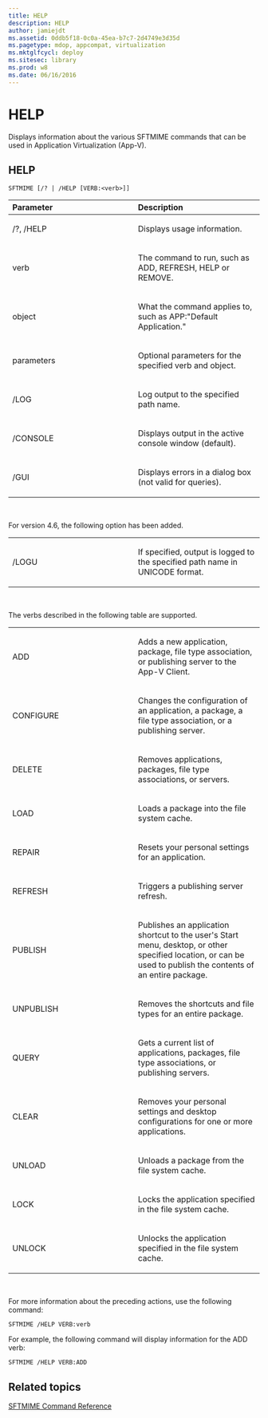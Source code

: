 ```yaml
---
title: HELP
description: HELP
author: jamiejdt
ms.assetid: 0ddb5f18-0c0a-45ea-b7c7-2d4749e3d35d
ms.pagetype: mdop, appcompat, virtualization
ms.mktglfcycl: deploy
ms.sitesec: library
ms.prod: w8
ms.date: 06/16/2016
---
```



# HELP


Displays information about the various SFTMIME commands that can be used in Application Virtualization (App-V).

## HELP


`SFTMIME [/? | /HELP [VERB:<verb>]]`

<table>
<colgroup>
<col width="50%" />
<col width="50%" />
</colgroup>
<thead>
<tr class="header">
<th align="left">Parameter</th>
<th align="left">Description</th>
</tr>
</thead>
<tbody>
<tr class="odd">
<td align="left"><p>/?, /HELP</p></td>
<td align="left"><p>Displays usage information.</p></td>
</tr>
<tr class="even">
<td align="left"><p>verb</p></td>
<td align="left"><p>The command to run, such as ADD, REFRESH, HELP or REMOVE.</p></td>
</tr>
<tr class="odd">
<td align="left"><p>object</p></td>
<td align="left"><p>What the command applies to, such as APP:&quot;Default Application.&quot;</p></td>
</tr>
<tr class="even">
<td align="left"><p>parameters</p></td>
<td align="left"><p>Optional parameters for the specified verb and object.</p></td>
</tr>
<tr class="odd">
<td align="left"><p>/LOG</p></td>
<td align="left"><p>Log output to the specified path name.</p></td>
</tr>
<tr class="even">
<td align="left"><p>/CONSOLE</p></td>
<td align="left"><p>Displays output in the active console window (default).</p></td>
</tr>
<tr class="odd">
<td align="left"><p>/GUI</p></td>
<td align="left"><p>Displays errors in a dialog box (not valid for queries).</p></td>
</tr>
</tbody>
</table>

 

For version 4.6, the following option has been added.

<table>
<colgroup>
<col width="50%" />
<col width="50%" />
</colgroup>
<tbody>
<tr class="odd">
<td align="left"><p>/LOGU</p></td>
<td align="left"><p>If specified, output is logged to the specified path name in UNICODE format.</p></td>
</tr>
</tbody>
</table>

 

The verbs described in the following table are supported.

<table>
<colgroup>
<col width="50%" />
<col width="50%" />
</colgroup>
<tbody>
<tr class="odd">
<td align="left"><p>ADD</p></td>
<td align="left"><p>Adds a new application, package, file type association, or publishing server to the App-V Client.</p></td>
</tr>
<tr class="even">
<td align="left"><p>CONFIGURE</p></td>
<td align="left"><p>Changes the configuration of an application, a package, a file type association, or a publishing server.</p></td>
</tr>
<tr class="odd">
<td align="left"><p>DELETE</p></td>
<td align="left"><p>Removes applications, packages, file type associations, or servers.</p></td>
</tr>
<tr class="even">
<td align="left"><p>LOAD</p></td>
<td align="left"><p>Loads a package into the file system cache.</p></td>
</tr>
<tr class="odd">
<td align="left"><p>REPAIR</p></td>
<td align="left"><p>Resets your personal settings for an application.</p></td>
</tr>
<tr class="even">
<td align="left"><p>REFRESH</p></td>
<td align="left"><p>Triggers a publishing server refresh.</p></td>
</tr>
<tr class="odd">
<td align="left"><p>PUBLISH</p></td>
<td align="left"><p>Publishes an application shortcut to the user's Start menu, desktop, or other specified location, or can be used to publish the contents of an entire package.</p></td>
</tr>
<tr class="even">
<td align="left"><p>UNPUBLISH</p></td>
<td align="left"><p>Removes the shortcuts and file types for an entire package.</p></td>
</tr>
<tr class="odd">
<td align="left"><p>QUERY</p></td>
<td align="left"><p>Gets a current list of applications, packages, file type associations, or publishing servers.</p></td>
</tr>
<tr class="even">
<td align="left"><p>CLEAR</p></td>
<td align="left"><p>Removes your personal settings and desktop configurations for one or more applications.</p></td>
</tr>
<tr class="odd">
<td align="left"><p>UNLOAD</p></td>
<td align="left"><p>Unloads a package from the file system cache.</p></td>
</tr>
<tr class="even">
<td align="left"><p>LOCK</p></td>
<td align="left"><p>Locks the application specified in the file system cache.</p></td>
</tr>
<tr class="odd">
<td align="left"><p>UNLOCK</p></td>
<td align="left"><p>Unlocks the application specified in the file system cache.</p></td>
</tr>
</tbody>
</table>

 

For more information about the preceding actions, use the following command:

`SFTMIME /HELP VERB:verb`

For example, the following command will display information for the ADD verb:

`SFTMIME /HELP VERB:ADD`

## Related topics


[SFTMIME Command Reference](sftmime--command-reference.md)

 

 





